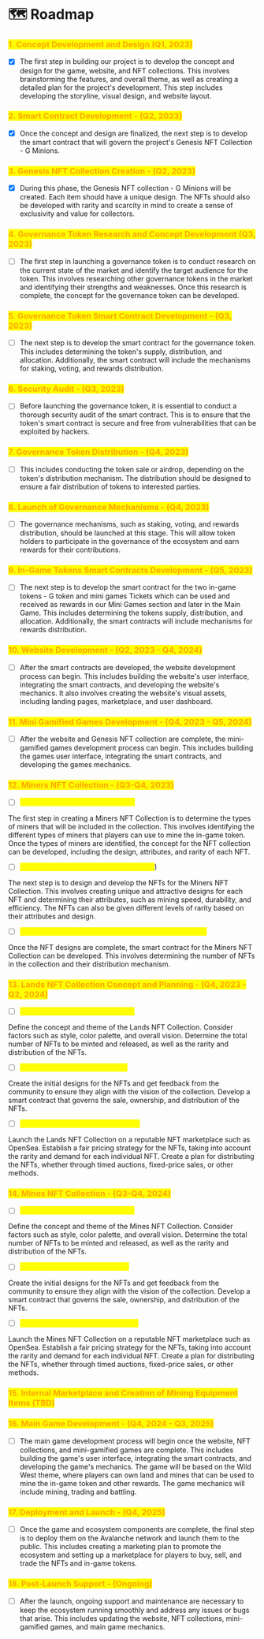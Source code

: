 # 🗺 Roadmap

### <mark style="color:orange;">1. Concept Development and Design (Q1, 2023)</mark>

* [x] The first step in building our project is to develop the concept and design for the game, website, and NFT collections. This involves brainstorming the features, and overall theme, as well as creating a detailed plan for the project's development. This step includes developing the storyline, visual design, and website layout.

### <mark style="color:orange;">2. Smart Contract Development - (Q2, 2023)</mark>

* [x] Once the concept and design are finalized, the next step is to develop the smart contract that will govern the project's Genesis NFT Collection - G Minions.

### <mark style="color:orange;">3. Genesis NFT Collection Creation - (Q2, 2023)</mark>

* [x] During this phase, the Genesis NFT collection - G Minions will be created. Each item should have a unique design. The NFTs should also be developed with rarity and scarcity in mind to create a sense of exclusivity and value for collectors.

### <mark style="color:orange;">4. Governance Token Research and Concept Development (Q3, 2023)</mark>

* [ ] The first step in launching a governance token is to conduct research on the current state of the market and identify the target audience for the token. This involves researching other governance tokens in the market and identifying their strengths and weaknesses. Once this research is complete, the concept for the governance token can be developed.

### <mark style="color:orange;">5. Governance Token Smart Contract Development - (Q3, 2023)</mark>

* [ ] The next step is to develop the smart contract for the governance token. This includes determining the token's supply, distribution, and allocation. Additionally, the smart contract will include the mechanisms for staking, voting, and rewards distribution.

### <mark style="color:orange;">6. Security Audit - (Q3, 2023)</mark>

* [ ] Before launching the governance token, it is essential to conduct a thorough security audit of the smart contract. This is to ensure that the token's smart contract is secure and free from vulnerabilities that can be exploited by hackers.

### <mark style="color:orange;">7. Governance Token Distribution - (Q4, 2023)</mark>

* [ ] This includes conducting the token sale or airdrop, depending on the token's distribution mechanism. The distribution should be designed to ensure a fair distribution of tokens to interested parties.

### <mark style="color:orange;">8. Launch of Governance Mechanisms - (Q4, 2023)</mark>

* [ ] The governance mechanisms, such as staking, voting, and rewards distribution, should be launched at this stage. This will allow token holders to participate in the governance of the ecosystem and earn rewards for their contributions.

### <mark style="color:orange;">9. In-Game Tokens Smart Contracts Development - (Q5, 2023)</mark>

* [ ] The next step is to develop the smart contract for the two in-game tokens - G token and mini games Tickets which can be used and received as rewards in our Mini Games section and later in the Main Game. This includes determining the tokens supply, distribution, and allocation. Additionally, the smart contracts will include mechanisms for rewards distribution.

### <mark style="color:orange;">10. Website Development - (Q2, 2023 - Q4, 2024)</mark>

* [ ] After the smart contracts are developed, the website development process can begin. This includes building the website's user interface, integrating the smart contracts, and developing the website's mechanics. It also involves creating the website's visual assets, including landing pages, marketplace, and user dashboard.

### <mark style="color:orange;">11. Mini Gamified Games Development - (Q4, 2023 - Q5, 2024)</mark>

* [ ] After the website and Genesis NFT collection are complete, the mini-gamified games development process can begin. This includes building the games user interface, integrating the smart contracts, and developing the games mechanics.

### <mark style="color:orange;">12. Miners NFT Collection - (Q3-Q4, 2023)</mark>

* [ ] <mark style="color:yellow;">Concept Development - (Q3, 2023)</mark>

The first step in creating a Miners NFT Collection is to determine the types of miners that will be included in the collection. This involves identifying the different types of miners that players can use to mine the in-game token. Once the types of miners are identified, the concept for the NFT collection can be developed, including the design, attributes, and rarity of each NFT.

* [ ] <mark style="color:yellow;">Design and Development - (Q3-Q4, 2023</mark>)

The next step is to design and develop the NFTs for the Miners NFT Collection. This involves creating unique and attractive designs for each NFT and determining their attributes, such as mining speed, durability, and efficiency. The NFTs can also be given different levels of rarity based on their attributes and design.

* [ ] <mark style="color:yellow;">Smart Contract Development and Launching - (Q4, 2023)</mark>

Once the NFT designs are complete, the smart contract for the Miners NFT Collection can be developed. This involves determining the number of NFTs in the collection and their distribution mechanism.

### <mark style="color:orange;">13. Lands NFT Collection Concept and Planning - (Q4, 2023 - Q2, 2024)</mark>

* [ ] <mark style="color:yellow;">Concept and Planning - (Q4, 2023)</mark>

Define the concept and theme of the Lands NFT Collection. Consider factors such as style, color palette, and overall vision. Determine the total number of NFTs to be minted and released, as well as the rarity and distribution of the NFTs.

* [ ] <mark style="color:yellow;">Design and Creation - (Q1, 2024)</mark>

Create the initial designs for the NFTs and get feedback from the community to ensure they align with the vision of the collection. Develop a smart contract that governs the sale, ownership, and distribution of the NFTs.

* [ ] <mark style="color:yellow;">Launch and Distribution - (Q2, 2024)</mark>

Launch the Lands NFT Collection on a reputable NFT marketplace such as OpenSea. Establish a fair pricing strategy for the NFTs, taking into account the rarity and demand for each individual NFT. Create a plan for distributing the NFTs, whether through timed auctions, fixed-price sales, or other methods.

### <mark style="color:orange;">14. Mines NFT Collection - (Q3-Q4, 2024)</mark>

* [ ] <mark style="color:yellow;">Concept and Planning - (Q3, 2024)</mark>

Define the concept and theme of the Mines NFT Collection. Consider factors such as style, color palette, and overall vision. Determine the total number of NFTs to be minted and released, as well as the rarity and distribution of the NFTs.

* [ ] <mark style="color:yellow;">Design and Creation - (Q4, 2024)</mark>

Create the initial designs for the NFTs and get feedback from the community to ensure they align with the vision of the collection. Develop a smart contract that governs the sale, ownership, and distribution of the NFTs.

* [ ] <mark style="color:yellow;">Launch and Distribution - (Q1, 2025)</mark>

Launch the Mines NFT Collection on a reputable NFT marketplace such as OpenSea. Establish a fair pricing strategy for the NFTs, taking into account the rarity and demand for each individual NFT. Create a plan for distributing the NFTs, whether through timed auctions, fixed-price sales, or other methods.

### <mark style="color:orange;">15. Internal Marketplace and Creation of Mining Equipment Items (TBD)</mark>



### <mark style="color:orange;">16. Main Game Development - (Q4, 2024 - Q3, 2025)</mark>

* [ ] The main game development process will begin once the website, NFT collections, and mini-gamified games are complete. This includes building the game's user interface, integrating the smart contracts, and developing the game's mechanics. The game will be based on the Wild West theme, where players can own land and mines that can be used to mine the in-game token and other rewards. The game mechanics will include mining, trading and battling.

### <mark style="color:orange;">17. Deployment and Launch - (Q4, 2025)</mark>

* [ ] Once the game and ecosystem components are complete, the final step is to deploy them on the Avalanche network and launch them to the public. This includes creating a marketing plan to promote the ecosystem and setting up a marketplace for players to buy, sell, and trade the NFTs and in-game tokens.

### <mark style="color:orange;">18. Post-Launch Support - (Ongoing)</mark>

* [ ] After the launch, ongoing support and maintenance are necessary to keep the ecosystem running smoothly and address any issues or bugs that arise. This includes updating the website, NFT collections, mini-gamified games, and main game mechanics.
